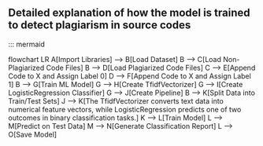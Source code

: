 


Detailed explanation of how the model is trained to detect plagiarism in source codes
---

::: mermaid

flowchart LR
    A[Import Libraries] --> B[Load Dataset]
    B --> C[Load Non-Plagiarized Code Files]
    B --> D[Load Plagiarized Code Files]
    C --> E[Append Code to X and Assign Label 0]
    D --> F[Append Code to X and Assign Label 1]
    B --> G[Train ML Model]
    G --> H[Create TfidfVectorizer]
    G --> I[Create LogisticRegression Classifier]
    G --> J[Create Pipeline]
    B --> K[Split Data into Train/Test Sets]
    J --> K[The TfidfVectorizer converts text data into numerical feature vectors, while LogisticRegression predicts one of two outcomes in binary classification tasks.]
    K --> L[Train Model]
    L --> M[Predict on Test Data]
    M --> N[Generate Classification Report]
    L --> O[Save Model]